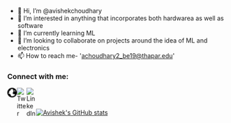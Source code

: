 - 👋 Hi, I’m @avishekchoudhary
- 👀 I’m interested in anything that incorporates both hardwarea as well as software
- 🌱 I’m currently learning ML
- 💞️ I’m looking to collaborate on projects around the idea of ML and electronics
- 📫 How to reach me- 'achoudhary2_be19@thapar.edu' 

### Connect with me:<br>
<img align="left" alt="" width="22px" src="https://raw.githubusercontent.com/iconic/open-iconic/master/svg/globe.svg" />
<img align="left" alt="Twitter" width="22px" src="https://cdn.jsdelivr.net/npm/simple-icons@v3/icons/twitter.svg" />
<a href='https://www.linkedin.com/in/avishekchoudhary?lipi=urn%3Ali%3Apage%3Ad_flagship3_profile_view_base_contact_details%3BF2HvIBUoQ5K7blw3kZBuvQ%3D%3D' target=_blank><img align="left" alt="LinkedIn" width="22px" src="https://cdn.jsdelivr.net/npm/simple-icons@v3/icons/linkedin.svg"/></a> 

<br><br>

[![Avishek's GitHub stats](https://github-readme-stats.vercel.app/api?username=avishekchoudhary&show_icons=true&theme=dark)](https://github.com/avishekchoudhary/github-readme-stats)
<!---
avishekchoudhary/avishekchoudhary is a ✨ special ✨ repository because its `README.md` (this file) appears on your GitHub profile.
You can click the Preview link to take a look at your changes.
--->
